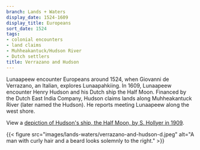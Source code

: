 ```yaml
---
branch: Lands + Waters
display_date: 1524-1609
display_title: Europeans
sort_date: 1524
tags:
- colonial encounters
- land claims
- Muhheakantuck/Hudson River
- Dutch settlers
title: Verrazano and Hudson
---
```


Lunaapeew encounter Europeans around 1524, when Giovanni de Verrazano, an Italian, explores Lunaapahkiing. In 1609, Lunaapeew encounter Henry Hudson and his Dutch ship the Half Moon. Financed by the Dutch East India Company, Hudson claims lands along Muhheakantuck River (later named the Hudson). He reports meeting Lunaapeew along the west shore.

View a [depiction of Hudson's ship, the Half Moon, by S. Hollyer in 1909](https://www.loc.gov/item/2005689539/).

{{< figure src="images/lands-waters/verrazano-and-hudson-d.jpeg" alt="A man with curly hair and a beard looks solemnly to the right." >}}

